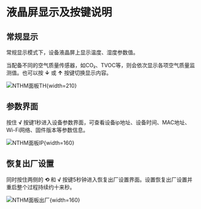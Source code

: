 # 液晶屏显示及按键说明

## 常规显示

常规显示模式下，设备液晶屏上显示温度、湿度参数值。

当配备不同的空气质量传感器，如CO₂、TVOC等，则会依次显示各项空气质量监测值。也可以按 **↓** 或 **↑** 按键切换显示内容。

![NTHM面板TH](assets/images/th.png){width=210}

## 参数界面

按住 **√** 按键1秒进入设备参数界面，可查看设备ip地址、设备时间、MAC地址、Wi-Fi网络、固件版本等参数信息。

![NTHM面板IP](assets/images/ip.png){width=160}

## 恢复出厂设置

同时按住两侧的 **⟲** 和 **√** 按键5秒钟进入恢复出厂设置界面。设置恢复出厂设置并重启整个过程持续约十来秒。

![NTHM面板出厂](assets/images/reset.png){width=160}
